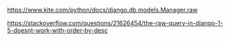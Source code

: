 
https://www.kite.com/python/docs/django.db.models.Manager.raw


https://stackoverflow.com/questions/21626454/the-raw-query-in-django-1-5-doesnt-work-with-order-by-desc

